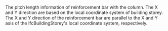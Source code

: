 The pitch length information of reinforcement  bar with the column. The X and Y direction are based on the local coordinate system of building storey. The X and Y direction of the reinforcement bar are parallel to the X and Y axis of the IfcBuildingStorey's local coordinate system, respectively.
